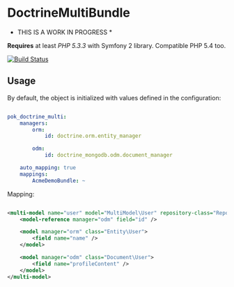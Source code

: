 DoctrineMultiBundle
===================

* THIS IS A WORK IN PROGRESS *

**Requires** at least *PHP 5.3.3* with Symfony 2 library. Compatible PHP 5.4 too.

[![Build Status](https://travis-ci.org/pokap/DoctrineMultiBundle.png?branch=master)](https://travis-ci.org/pokap/DoctrineMultiBundle)

Usage
-------------

By default, the object is initialized with values defined in the configuration:

``` yaml

pok_doctrine_multi:
    managers:
        orm:
            id: doctrine.orm.entity_manager

        odm:
            id: doctrine_mongodb.odm.document_manager

    auto_mapping: true
    mappings:
        AcmeDemoBundle: ~
```

Mapping:

``` xml

<multi-model name="user" model="MultiModel\User" repository-class="Repository\UserRepository">
    <model-reference manager="odm" field="id" />

    <model manager="orm" class="Entity\User">
        <field name="name" />
    </model>

    <model manager="odm" class="Document\User">
        <field name="profileContent" />
    </model>
</multi-model>
```
